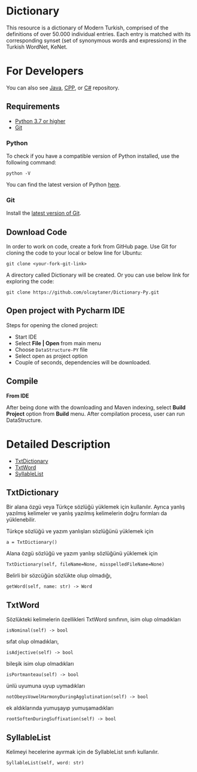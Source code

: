 # Dictionary

This resource is a dictionary of Modern Turkish, comprised of the definitions of over 50.000 individual entries. Each entry is matched with its corresponding synset (set of synonymous words and expressions) in the Turkish WordNet, KeNet.

For Developers
============
You can also see [Java](https://github.com/olcaytaner/Dictionary), [CPP](https://github.com/olcaytaner/Dictionary-CPP), or [C#](https://github.com/olcaytaner/Dictionary-CS) repository.

## Requirements

* [Python 3.7 or higher](#python)
* [Git](#git)

### Python 

To check if you have a compatible version of Python installed, use the following command:

    python -V
    
You can find the latest version of Python [here](https://www.python.org/downloads/).

### Git

Install the [latest version of Git](https://git-scm.com/book/en/v2/Getting-Started-Installing-Git).

## Download Code

In order to work on code, create a fork from GitHub page. 
Use Git for cloning the code to your local or below line for Ubuntu:

	git clone <your-fork-git-link>

A directory called Dictionary will be created. Or you can use below link for exploring the code:

	git clone https://github.com/olcaytaner/Dictionary-Py.git

## Open project with Pycharm IDE

Steps for opening the cloned project:

* Start IDE
* Select **File | Open** from main menu
* Choose `DataStructure-PY` file
* Select open as project option
* Couple of seconds, dependencies will be downloaded. 


## Compile

**From IDE**

After being done with the downloading and Maven indexing, select **Build Project** option from **Build** menu. After compilation process, user can run DataStructure.

Detailed Description
============
+ [TxtDictionary](#txtdictionary)
+ [TxtWord](#txtword)
+ [SyllableList](#syllablelist)

## TxtDictionary

Bir alana özgü veya Türkçe sözlüğü yüklemek için kullanılır. Ayrıca yanlış yazılmış
kelimeler ve yanlış yazılmış kelimelerin doğru formları da yüklenebilir.

Türkçe sözlüğü ve yazım yanlışları sözlüğünü yüklemek için

	a = TxtDictionary()
	
Alana özgü sözlüğü ve yazım yanlışı sözlüğünü yüklemek için

	TxtDictionary(self, fileName=None, misspelledFileName=None)

Belirli bir sözcüğün sözlükte olup olmadığı,

	getWord(self, name: str) -> Word

## TxtWord

Sözlükteki kelimelerin özellikleri TxtWord sınıfının, isim olup olmadıkları

	isNominal(self) -> bool

sıfat olup olmadıkları,

	isAdjective(self) -> bool

bileşik isim olup olmadıkları

	isPortmanteau(self) -> bool

ünlü uyumuna uyup uymadıkları

	notObeysVowelHarmonyDuringAgglutination(self) -> bool

ek aldıklarında yumuşayıp yumuşamadıkları

	rootSoftenDuringSuffixation(self) -> bool

## SyllableList

Kelimeyi hecelerine ayırmak için de SyllableList sınıfı kullanılır.

	SyllableList(self, word: str)
